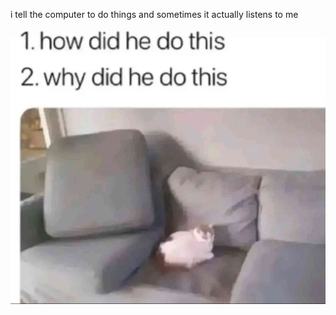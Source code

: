 i tell the computer to do things and sometimes it actually listens to me
<!--START_SECTION:update_image-->
<img src=https://raw.githubusercontent.com/sneakykestrel/sneakykestrel/main/.github/images/how.png height="" width="" align=left alt=kitty />
<!--END_SECTION:update_image-->

